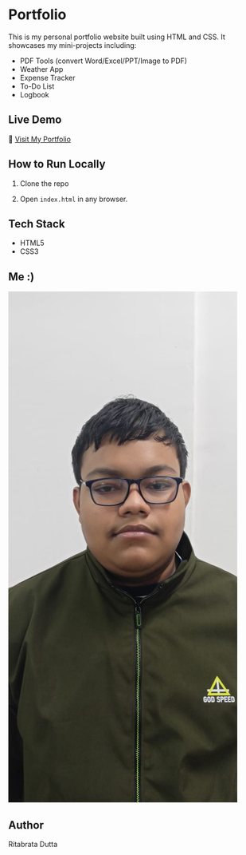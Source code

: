 # Portfolio

This is my personal portfolio website built using HTML and CSS. It showcases my mini-projects including:

- PDF Tools (convert Word/Excel/PPT/Image to PDF)
- Weather App
- Expense Tracker
- To-Do List
- Logbook

## Live Demo
🔗 [Visit My Portfolio](https://ritabratadutta01.github.io/portfolio)

## How to Run Locally
1. Clone the repo

2. Open `index.html` in any browser.

## Tech Stack
- HTML5
- CSS3

## Me :)
![screenshot](me.jpeg)

## Author
Ritabrata Dutta
